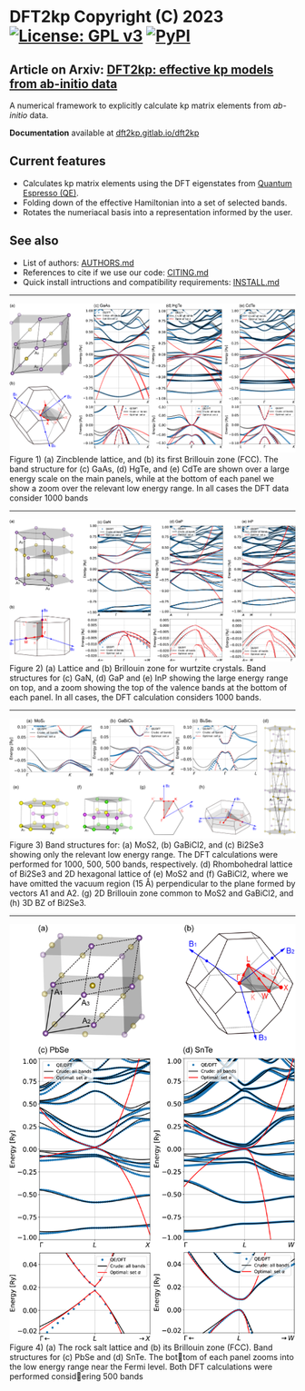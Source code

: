 # DFT2kp Copyright (C) 2023 [![License: GPL v3](https://img.shields.io/badge/License-GPLv3-blue.svg)](https://www.gnu.org/licenses/gpl-3.0) [![PyPI](https://img.shields.io/pypi/v/dft2kp)](https://pypi.org/project/dft2kp/)
## Article on Arxiv: [DFT2kp: effective kp models from ab-initio data](https://arxiv.org/abs/2306.08554)

A numerical framework to explicitly calculate kp matrix elements from *ab-initio* data.

**Documentation** available at [dft2kp.gitlab.io/dft2kp](https://dft2kp.gitlab.io/dft2kp/)

## Current features

- Calculates kp matrix elements using the DFT eigenstates from [Quantum Espresso (QE)](https://gitlab.com/QEF/q-e).
- Folding down of the effective Hamiltonian into a set of selected bands.
- Rotates the numeriacal basis into a representation informed by the user.

## See also

- List of authors: [AUTHORS.md](https://gitlab.com/dft2kp/dft2kp/-/blob/main/AUTHORS.md)
- References to cite if we use our code: [CITING.md](https://gitlab.com/dft2kp/dft2kp/-/blob/main/CITING.md)
- Quick install intructions and compatibility requirements: [INSTALL.md](https://gitlab.com/dft2kp/dft2kp/-/blob/main/INSTALL.md)

------------------------------------------------------------------------
<img src="docs/figures/zincblende.png">
Figure 1) (a) Zincblende lattice, and (b) its first Brillouin zone (FCC). The band structure for (c) GaAs, (d) HgTe, and (e) CdTe are shown over a large energy scale on the main panels, while at the bottom of each panel we show a zoom over the relevant low energy range. In all cases the DFT data consider 1000 bands

------------------------------------------------------------------------
<img src="docs/figures/wurtzite.png">
Figure 2) (a) Lattice and (b) Brillouin zone for wurtzite crystals. Band structures for (c) GaN, (d) GaP and (e) InP showing the large energy range on top, and a zoom showing the top of the valence bands at the bottom of each panel. In all cases, the DFT calculation considers 1000 bands.

------------------------------------------------------------------------
<img src="docs/figures/OtherMaterial.png">
Figure 3) Band structures for: (a) MoS2, (b) GaBiCl2, and (c) Bi2Se3 showing only the relevant low energy range. The DFT calculations were performed for 1000, 500, 500 bands, respectively. (d) Rhombohedral lattice of Bi2Se3 and 2D hexagonal lattice of (e) MoS2 and (f) GaBiCl2, where we have omitted the vacuum region (15 Å) perpendicular to the plane formed by vectors A1 and A2. (g) 2D Brillouin zone common to MoS2 and GaBiCl2, and (h) 3D BZ of Bi2Se3.

------------------------------------------------------------------------
<img src="docs/figures/rocksalt.png">
Figure 4) (a) The rock salt lattice and (b) its Brillouin zone (FCC). Band structures for (c) PbSe and (d) SnTe. The bottom of each panel zooms into the low energy range near the Fermi level. Both DFT calculations were performed considering 500 bands
